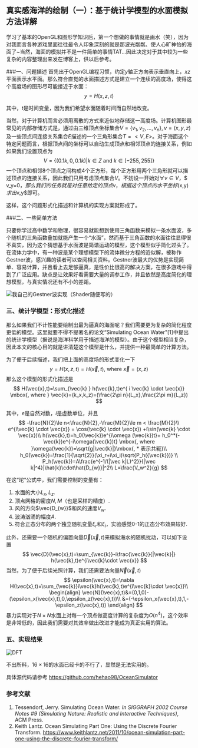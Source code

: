 ## 真实感海洋的绘制（一）：基于统计学模型的水面模拟方法详解

学习了基本的OpenGL和图形学知识后，第一个想做的事情就是画水（笑），因为对我而言各种游戏里面往往最令人印象深刻的就是那波光粼粼、使人心旷神怡的海面了~当然，海面的模拟并不是一件简单的事情TAT…因此决定对于其中较为一些复杂的内容整理出来发在博客上，供以后参考。

###一、问题描述
首先出于OpenGL编程习惯，约定$y$轴正方向表示垂直向上，$xz$平面表示水平面。那么符合直觉的水面描述方式是建立一个连续的高度场，使得这个高度场的图形尽可能接近于水面：
$$
y=H(x,z,t)
$$

其中，$t$是时间变量，因为我们希望水面随着时间而自然地改变。

当然，对于计算机而言必须用离散的方式来近似地存储这一高度场。计算机图形最常见的内部存储方式是，通过由三维顶点坐标集合$V=\{v_1,v_2,…,v_n\},v=(x,y,z)$及一些顶点间连接关系集合$E$描述的一个三角形集合$T=<V,E>$。对于海面这个特定问题而言，根据顶点间的坐标可以自动生成顶点和相邻顶点的连接关系，例如如果我们设置顶点为
$$
V=\{(0.1k,0,0.1k)|k\in Z \ \mbox{and}\  k\in [-255,255]\}
$$
一个顶点和相邻8个顶点之间构成4个正方形，每个正方形用两个三角形就可以描述顶点的连接关系，因此我们只用考虑顶点集合$V$。不妨设一开始对$\forall  v\in V$，$ v_y=0$，那么我们的任务就是对任意给定的顶点$v$，根据这个顶点的水平坐标$(x,y)$求出$v_y$即可。

这样，这个问题形式化描述和计算机的实现方案就形成了。

###二、一些简单方法

只要你学过高中数学和物理，很容易就能想到使用三角函数来模拟一条水面波，多个随机的三角函数叠加就能产生一个“水面”，然而基于三角函数的水面往往显得很不真实，因为这个猜想基于水面波是简谐运动的模型，这个模型似乎简化过头了。在流体力学中，有一种波是某个理想模型下的流体微分方程的近似解，被称作Gestner波，感兴趣的读者可以查阅相关资料。Gestner波最大的优势是实现简单、容易计算，并且看上去足够逼真，是性价比很高的解决方案，在很多游戏中得到了广泛应用。缺点是让效果好看需要大量的调参工作，并且依然是高度简化的理想模型，与真实情况还有不小的差距。

![我自己的Gestner波实现（Shader随便写的）](https://images2018.cnblogs.com/blog/1322089/201803/1322089-20180311141708763-943979286.gif)

### 三、统计学模型：形式化描述

那么如果我们不计性能要绘制出最为逼真的海面呢？我们需要更为复杂的简化程度更低的模型。这里就要不得不提著名的论文“Simulating Ocean Water"[1]中提出的统计学模型（据说是海洋科学用于描述海洋的模型）。由于这个模型相当复杂，因此本文的核心目的就是讲清楚这个模型是什么，并提供一种最简单的计算方法。

为了便于后续描述，我们把上面的高度场的形式变化一下
$$
y=H(x,z,t)=H(\vec{x}, t)\mbox{, where }\vec{x}=(x,z)
$$
那么这个模型的形式化描述是
$$
H(\vec{x},t)=\sum_{\vec{k} }
h(\vec{k},t)e^{ i \vec{k} \cdot \vec{x}} 
\mbox{, where } \vec{k}=(k_x,k_z)=(\frac{2\pi n}{L_x},\frac{2\pi m}{L_z})
$$

其中，$e$是自然对数，$i$是虚数单位，并且
$$
-\frac{N}{2}\le n<\frac{N}{2},-\frac{M}{2}\le m < \frac{M}{2}\\
e^{i\vec{k} \cdot \vec{x}} = \cos(\vec{k} \cdot \vec{x}) +i\sin(\vec{k} \cdot \vec{x})\\
h(\vec{k},t)=h_0(\vec{k})e^{i\omega (\vec{k})t}+
h_0^*(-\vec{k})e^{-i\omega(\vec{k})t}
\mbox{, where }\omega(\vec{k})=\sqrt{g|\vec{k}|}\mbox{, * 表示共轭}\\
h_0(\vec{k})=\frac{1}{\sqrt{2}}(\xi_r+i\xi_i)\sqrt{P_h({\vec{k}})} \\
P_h(\vec{k})=A\frac{e^{-1/(|\vec k|L)^2}}{|\vec k|^4}|\hat{k}\cdot\hat{D_{w}}|^2\\
L=\frac{V_w^2}{g}
$$

在这“坨”公式中，我们需要控制的变量有：

1. 水面的大小$L_x,L_z$.
2. 顶点网格的密度$N,M$（也是采样的精度）.
2. 风的方向$\vec{D_{w}}$和风的速度$V_w$.
3. 波涛汹涌的幅度$A$.
4. 符合正态分布的两个独立随机变量$\xi_r$和$\xi_i$，实验感觉0-1的正态分布效果较好.

此外，还需要一个随机的偏置向量$\vec{D}(\vec{x},t)$来模拟海水的随机扰动，可以如下设置
$$
\vec{D}(\vec{x},t)=\sum_{\vec{k}}-i\frac{\vec{k}}{|\vec{k}|}
h(\vec{k},t)e^{i\vec{k}\cdot \vec{x}}
$$
当然，为了便于后续光照计算，我们还需要法向量$\vec{N}(\vec{x},t)$
$$
\epsilon(\vec{x},t)=\nabla H(\vec{x},t)=\sum_{\vec{k}}i\vec{k}h(\vec{k},t)e^{i\vec{k}\cdot \vec{x}}\\
\begin{align}
\vec{N}(\vec{x},t)&=(0,1,0)-(\epsilon_x(\vec{x},t),0,\epsilon_z(\vec{x},t))\\
&=(-\epsilon_x(\vec{x},t),1,-\epsilon_z(\vec{x},t))
\end{align}
$$
暴力实现对于$N\times N$水面上对每一个顶点做高度计算的复杂度为$O(n^4)$，这个效率是非常低的，因此我们需要对其效率做出改进才能成为真正实用的算法。

### 五、实现结果

![DFT](https://images2018.cnblogs.com/blog/1322089/201803/1322089-20180312122502988-1347604892.gif)

不出所料，$16\times16$的水面已经卡的不行了，显然是无法实用的。

具体源代码请参考 https://github.com/hehao98/OceanSimulator

### 参考文献

1. Tessendorf, Jerry. Simulating Ocean Water. *In SIGGRAPH 2002 Course Notes #9 (Simulating Nature: Realistic and Interactive Techniques)*, ACM Press.
2. Keith Lantz. Ocean Simulating Part One: Using the Discrete Fourier Transform. https://www.keithlantz.net/2011/10/ocean-simulation-part-one-using-the-discrete-fourier-transform/

